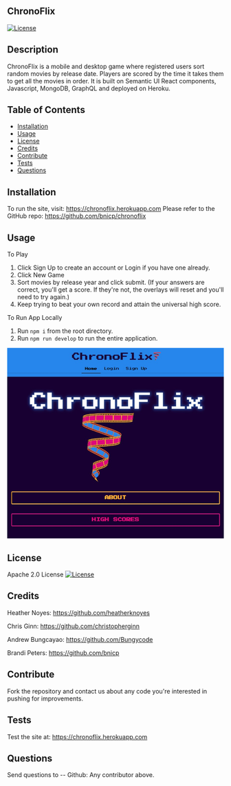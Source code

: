 ## ChronoFlix

[![License](https://img.shields.io/badge/License-Apache_2.0-blue.svg)](https://opensource.org/licenses/Apache-2.0)

## Description

ChronoFlix is a mobile and desktop game where registered users sort random movies by release date. Players are scored by the time it takes them to get all the movies in order. It is built on Semantic UI React components, Javascript, MongoDB, GraphQL and deployed on Heroku.

## Table of Contents

- [Installation](#installation)
- [Usage](#usage)
- [License](#license)
- [Credits](#credits)
- [Contribute](#contribute)
- [Tests](#tests)
- [Questions](#questions)

## Installation

To run the site, visit: https://chronoflix.herokuapp.com
Please refer to the GitHub repo: https://github.com/bnicp/chronoflix

## Usage

To Play

1. Click Sign Up to create an account or Login if you have one already.
2. Click New Game
3. Sort movies by release year and click submit. (If your answers are correct, you'll get a score. If they're not, the overlays will reset and you'll need to try again.)
4. Keep trying to beat your own record and attain the universal high score.

To Run App Locally

1. Run `npm i` from the root directory.
2. Run `npm run develop` to run the entire application.

![Home Page](./client/src/assets/home_page.jpg)

## License

Apache 2.0 License [![License](https://img.shields.io/badge/License-Apache_2.0-blue.svg)](https://opensource.org/licenses/Apache-2.0)

## Credits

Heather Noyes: https://github.com/heatherknoyes

Chris Ginn: https://github.com/christopherginn

Andrew Bungcayao: https://github.com/Bungycode

Brandi Peters: https://github.com/bnicp

## Contribute

Fork the repository and contact us about any code you're interested in pushing for improvements.

## Tests

Test the site at: https://chronoflix.herokuapp.com

## Questions

Send questions to --
Github: Any contributor above.

